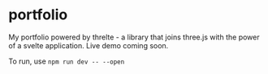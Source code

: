 # portfolio

My portfolio powered by threlte - a library that joins three.js with the power of a svelte application.
Live demo coming soon.

To run, use `npm run dev -- --open`
